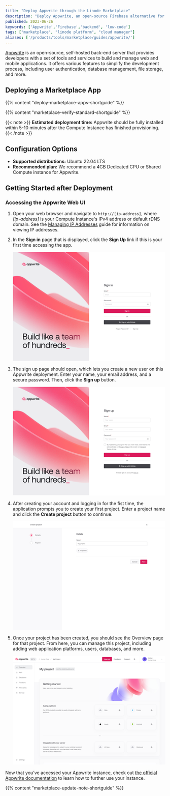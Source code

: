 ```yaml
---
title: "Deploy Appwrite through the Linode Marketplace"
description: "Deploy Appwrite, an open-source Firebase alternative for Web, Mobile & Flutter Developers, on a Linode Compute Instance."
published: 2023-06-26
keywords: ['Appwrite','Firebase','backend', 'low-code']
tags: ["marketplace", "linode platform", "cloud manager"]
aliases: ['/products/tools/marketplace/guides/appwrite/']
---
```


[Appwrite](https://appwrite.io/) is an open-source, self-hosted back-end server that provides developers with a set of tools and services to build and manage web and mobile applications. It offers various features to simplify the development process, including user authentication, database management, file storage, and more.

## Deploying a Marketplace App

{{% content "deploy-marketplace-apps-shortguide" %}}

{{% content "marketplace-verify-standard-shortguide" %}}

{{< note >}}
**Estimated deployment time:** Appwrite should be fully installed within 5-10 minutes after the Compute Instance has finished provisioning.
{{< /note >}}

## Configuration Options

- **Supported distributions:** Ubuntu 22.04 LTS
- **Recommended plan:** We recommend a 4GB Dedicated CPU or Shared Compute instance for Appwrite.

## Getting Started after Deployment

### Accessing the Appwrite Web UI

1.  Open your web browser and navigate to `http://[ip-address]`, where *[ip-address]* is your Compute Instance's IPv4 address or default rDNS domain. See the [Managing IP Addresses](/docs/products/compute/compute-instances/guides/manage-ip-addresses/) guide for information on viewing IP addresses.

1.  In the **Sign in** page that is displayed, click the **Sign Up** link if this is your first time accessing the app.

    ![Screenshot of the Appwrite login page](appwrite-signin.png)

1.  The sign up page should open, which lets you create a new user on this Appwrite deployment. Enter your name, your email address, and a secure password. Then, click the **Sign up** button.

    ![Screenshot of the Appwrite sign up page](appwrite-signup.png)

1.  After creating your account and logging in for the fist time, the application prompts you to create your first project. Enter a project name and click the **Create project** button to continue.

    ![Screenshot of the Appwrite Create Project page](appwrite-create.png)

1. Once your project has been created, you should see the Overview page for that project. From here, you can manage this project, including adding web application platforms, users, databases, and more.

    ![Screenshot of the Appwrite project screen](appwrite-project.png)

Now that you’ve accessed your Appwrite instance, check out [the official Appwrite documentation](https://appwrite.io/docs) to learn how to further use your instance.

{{% content "marketplace-update-note-shortguide" %}}